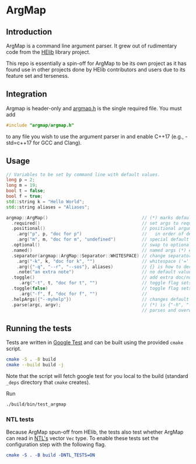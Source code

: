 # ArgMap

## Introduction

ArgMap is a command line argument parser. It grew out of rudimentary code from
the [HElib](https://github.com/homenc/HElib) library project.

This repo is essentially a spin-off for ArgMap to be its own project as it has
found use in other projects done by HElib contributors and users due to its
feature set and terseness.

## Integration
Argmap is header-only and [argmap.h](argmap.h) is the single required file. You
must add
```cpp
#include "argmap/argmap.h"
```
to any file you wish to use the argument parser in and enable C++17 (e.g.,
-std=c++17 for GCC and Clang).

## Usage
```c++
// Variables to be set by command line with default values.
long p = 2;
long m = 19;
bool t = false;
bool f = true;
std::string k = "Hello World";
std::string aliases = "Aliases";

argmap::ArgMap()                                    // (*) marks default.
  .required()                                       // set args to required.
  .positional()                                     // positional arguments appear
    .arg("p", p, "doc for p")                       //   in order of declaration.
    .arg("m", m, "doc for m", "undefined")          // special default info.
  .optional()                                       // swap to optional args (*).
  .named()                                          // named args (*) e.g.k=v.
  .separator(argmap::ArgMap::Separator::WHITESPACE) // change separator to
    .arg("-k", k, "doc for k", "")                  // whitespace ('=' is (*)).
    .arg({"-q", "--r", "--sos"}, aliases)           // {} is how to declare aliases.
    .note("an extra note")                          // no default value info.
  .toggle()                                         // add extra doc/note.
     .arg("-t", t, "doc for t", "")                 // toggle flag sets bool true.
  .toggle(false)                                    // toggle flag sets bool false.
     .arg("-f", f, "doc for f", "")                 //
  .helpArgs({"--myhelp"})                           // changes default help flags
  .parse(argc, argv);                               // (*) is {"-h", "--help"}.
                                                    // parses and overwrites values
```

## Running the tests
Tests are written in [Google Test](https://github.com/google/googletest) and
can be built using the provided `cmake` script.

```bash
cmake -S . -B build
cmake --build build -j
```

Note that the script will fetch google test for you local to the build
(standard `_deps` directory that `cmake` creates).

Run
```bash
./build/bin/test_argmap
```

### NTL tests
Because ArgMap spun-off from HElib, the tests also test whether ArgMap can read
in [NTL's](https://github.com/libntl/ntl) vector `Vec` type. To enable these
tests set the configuration step with the following flag.

```cmake
cmake -S . -B build -DNTL_TESTS=ON
```
